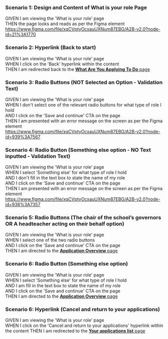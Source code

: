 ### Scenario 1: Design and Content of What is your role Page

GIVEN I am viewing the 'What is your role' page  
THEN the page looks and reads as per the Figma element
https://www.figma.com/file/xqCVptyOcxauUXNum87EBG/A2B-v2.0?node-id=21%3A1770


### Scenario 2: Hyperlink (Back to start)

GIVEN I am viewing the 'What is your role' page  
WHEN I click on the 'Back' hyperlink within the content  
THEN I am redirected back to the [**What Are You Applying To Do** page](04%20What%20Are%20You%20Applying%20To%20Do%20Page.md)


### Scenario 3: Radio Buttons (NOT Selected an Option - Validation Text)

GIVEN I am viewing the 'What is your role' page  
WHEN I don't select one of the relevant radio buttons for what type of role I hold  
AND I click on the 'Save and continue' CTA on the page  
THEN I am presented with an error message on the screen as per the Figma element  
https://www.figma.com/file/xqCVptyOcxauUXNum87EBG/A2B-v2.0?node-id=939%3A7567


### Scenario 4: Radio Button (Something else option - NO Text inputted  - Validation Text)

GIVEN I am viewing the 'What is your role' page  
WHEN I select 'Something else' for what type of role I hold  
AND I don't fill in the text box to state the name of my role  
AND I click on the 'Save and continue' CTA on the page  
THEN I am presented with an error message on the screen as per the Figma element  
https://www.figma.com/file/xqCVptyOcxauUXNum87EBG/A2B-v2.0?node-id=938%3A7357


### Scenario 5: Radio Buttons (The chair of the school’s governors OR A headteacher acting on their behalf option)

GIVEN I am viewing the 'What is your role' page  
WHEN I select one of the two radio buttons  
AND I click on the 'Save and continue' CTA on the page  
THEN I am directed to the [**Application Overview** page]()


### Scenario 6: Radio Button (Something else option)

GIVEN I am viewing the 'What is your role' page  
WHEN I select 'Something else' for what type of role I hold  
AND I am fill in the text box to state the name of my role  
AND I click on the 'Save and continue' CTA on the page  
THEN I am directed to the [**Application Overview** page]()


### Scenario 6: Hyperlink (Cancel and return to your applications)

GIVEN I am viewing the 'What is your role' page  
WHEN I click on the 'Cancel and return to your applications' hyperlink within the content
THEN I am redirected to the [**Your applications list** page](03%20Your%20applications%20list%20Page.md)
